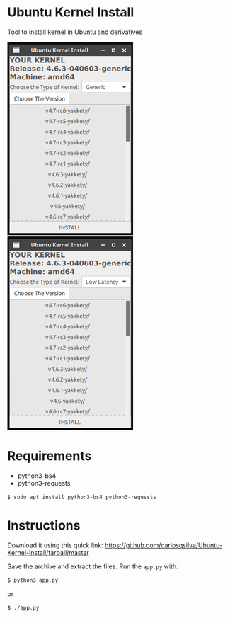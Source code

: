 # Ubuntu Kernel Install
Tool to install kernel in Ubuntu and derivatives

![alt text](screenshots/generic.png "Generic Kernel")
![alt text](screenshots/lowlatency.png "Low Latency Kernel")

# Requirements
 - python3-bs4
 - python3-requests
```sh
$ sudo apt install python3-bs4 python3-requests
```

# Instructions
Download it using this quick link: https://github.com/carlosqsilva/Ubuntu-Kernel-Install/tarball/master

Save the archive and extract the files. Run the `app.py` with:
```sh
$ python3 app.py
```
or
```sh
$ ./app.py
```
